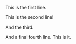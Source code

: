 This is the first line.

This is the second line!

And the third.

And a final fourth line. This is it.
